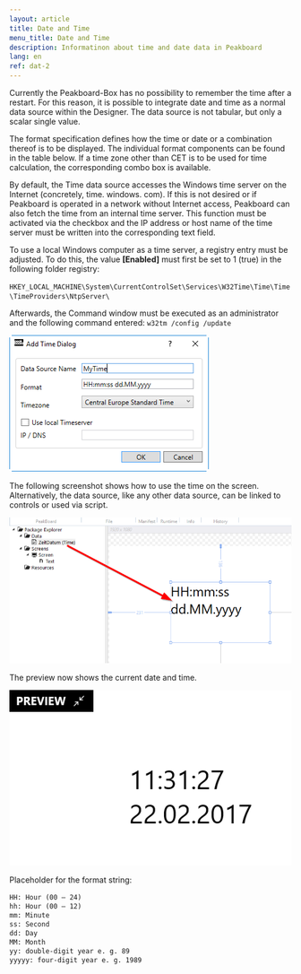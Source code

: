 ```yaml
---
layout: article
title: Date and Time
menu_title: Date and Time
description: Informatinon about time and date data in Peakboard
lang: en
ref: dat-2
---
```

Currently the Peakboard-Box has no possibility to remember the time after a restart. For this reason, it is possible to integrate date and time as a normal data source within the Designer. The data source is not tabular, but only a scalar single value.

The format specification defines how the time or date or a combination thereof is to be displayed. The individual format components can be found in the table below. If a time zone other than CET is to be used for time calculation, the corresponding combo box is available.

By default, the Time data source accesses the Windows time server on the Internet (concretely, time. windows. com). If this is not desired or if Peakboard is operated in a network without Internet access, Peakboard can also fetch the time from an internal time server. This function must be activated via the checkbox and the IP address or host name of the time server must be written into the corresponding text field.

To use a local Windows computer as a time server, a registry entry must be adjusted.
To do this, the value **[Enabled]** must first be set to 1 (true) in the following folder registry:

`HKEY_LOCAL_MACHINE\System\CurrentControlSet\Services\W32Time\Time\Time\TimeProviders\NtpServer\`


Afterwards, the Command window must be executed as an administrator and the following command entered:
`w32tm /config /update`

 ![image_1](/assets/images/Data_Sources/Date_and_Time/AddTimeDialog.png)

The following screenshot shows how to use the time on the screen. Alternatively, the data source, like any other data source, can be linked to controls or used via script.

 ![image_1](/assets/images/Data_Sources/Date_and_Time/PlaceTime.png)

The preview now shows the current date and time.

![image_1](/assets/images/Data_Sources/Date_and_Time/PreviewTime.png)

Placeholder for the format string:

 ```
HH: Hour (00 – 24)
hh: Hour (00 – 12)
mm: Minute
ss: Second
dd: Day
MM: Month
yy: double-digit year e. g. 89
yyyyy: four-digit year e. g. 1989
```
